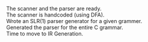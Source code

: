 The scanner and the parser are ready.\
The scanner is handcoded (using DFA).\
Wrote an SLR(1) parser generator for a given grammer.\
Generated the parser for the entire C grammar.\
Time to move to IR Generation.